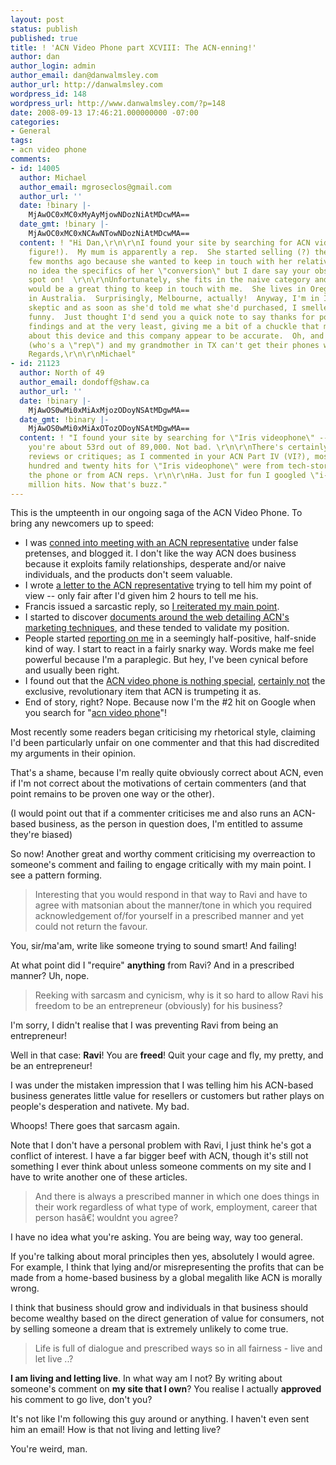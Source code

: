 ```yaml
---
layout: post
status: publish
published: true
title: ! 'ACN Video Phone part XCVIII: The ACN-enning!'
author: dan
author_login: admin
author_email: dan@danwalmsley.com
author_url: http://danwalmsley.com
wordpress_id: 148
wordpress_url: http://www.danwalmsley.com/?p=148
date: 2008-09-13 17:46:21.000000000 -07:00
categories:
- General
tags:
- acn video phone
comments:
- id: 14005
  author: Michael
  author_email: mgroseclos@gmail.com
  author_url: ''
  date: !binary |-
    MjAwOC0xMC0xMyAyMjowNDozNiAtMDcwMA==
  date_gmt: !binary |-
    MjAwOC0xMC0xNCAwNTowNDozNiAtMDcwMA==
  content: ! "Hi Dan,\r\n\r\nI found your site by searching for ACN video phone (go
    figure!).  My mum is apparently a rep.  She started selling (?) these things a
    few months ago because she wanted to keep in touch with her relatives.  I have
    no idea the specifics of her \"conversion\" but I dare say your observations are
    spot on!  \r\n\r\nUnfortunately, she fits in the naive category and was sure this
    would be a great thing to keep in touch with me.  She lives in Oregon and I'm
    in Australia.  Surprisingly, Melbourne, actually!  Anyway, I'm in IT, a natural
    skeptic and as soon as she'd told me what she'd purchased, I smelled something
    funny.  Just thought I'd send you a quick note to say thanks for posting your
    findings and at the very least, giving me a bit of a chuckle that my feelings
    about this device and this company appear to be accurate.  Oh, and both my mother
    (who's a \"rep\") and my grandmother in TX can't get their phones working!\r\n\r\nKind
    Regards,\r\n\r\nMichael"
- id: 21123
  author: North of 49
  author_email: dondoff@shaw.ca
  author_url: ''
  date: !binary |-
    MjAwOS0wMi0xMiAxMjozODoyNSAtMDgwMA==
  date_gmt: !binary |-
    MjAwOS0wMi0xMiAxOTozODoyNSAtMDgwMA==
  content: ! "I found your site by searching for \"Iris videophone\" -- as of today
    you're about 53rd out of 89,000. Not bad. \r\n\r\nThere's certainly a dearth of
    reviews or critiques; as I commented in your ACN Part IV (VI?), most of the first
    hundred and twenty hits for \"Iris videophone\" were from tech-store sites selling
    the phone or from ACN reps. \r\n\r\nHa. Just for fun I googled \"i-phone\". 849
    million hits. Now that's buzz."
---
```

This is the umpteenth in our ongoing saga of the ACN Video Phone. To bring any newcomers up to speed:
<ul>
	<li>I was <a href="http://www.danwalmsley.com/2008/06/06/i-will-crush-you-under-a-pyramid-of-lam/">conned into meeting with an ACN representative</a> under false pretenses, and blogged it. I don't like the way ACN does business because it exploits family relationships, desperate and/or naive individuals, and the products don't seem valuable.</li>
	<li>I wrote <a href="http://www.danwalmsley.com/2008/06/06/acn-video-phone-malarky-update/">a letter to the ACN representative</a> trying to tell him my point of view -- only fair after I'd given him 2 hours to tell me his.</li>
	<li>Francis issued a sarcastic reply, so <a href="http://www.danwalmsley.com/2008/06/07/acn-and-business-part-iii/">I reiterated my main point</a>.</li>
	<li>I started to discover <a href="http://www.danwalmsley.com/2008/06/07/acn-and-mlm-marketing-techniques-part-iv/">documents around the web detailing ACN's marketing techniques</a>, and these tended to validate my position.</li>
	<li>People started <a href="http://www.danwalmsley.com/2008/06/08/acn-part-v-people-are-trying-to-discredit-me/">reporting on me</a> in a seemingly half-positive, half-snide kind of way. I start to react in a fairly snarky way. Words make me feel powerful because I'm a paraplegic. But hey, I've been cynical before and usually been right.</li>
	<li>I found out that the <a href="http://www.danwalmsley.com/2008/06/08/acn-part-vi-the-video-phone-business-model/">ACN video phone is nothing special</a>, <a href="http://www.danwalmsley.com/2008/06/12/acn-video-phone-part-vii-behind-the-game/">certainly not</a> the exclusive, revolutionary item that ACN is trumpeting it as.</li>
	<li>End of story, right? Nope. Because now I'm the #2 hit on Google when you search for "<a href="http://www.google.com/search?q=acn+video+phone">acn video phone</a>"!</li>
</ul>
Most recently some readers began criticising my rhetorical style, claiming I'd been particularly unfair on one commenter and that this had discredited my arguments in their opinion.

That's a shame, because I'm really quite obviously correct about ACN, even if I'm not correct about the motivations of certain commenters (and that point remains to be proven one way or the other).

(I would point out that if a commenter criticises me and also runs an ACN-based business, as the person in question does, I'm entitled to assume they're biased)

So now! Another great and worthy comment criticising my overreaction to someone's comment and failing to engage critically with my main point. I see a pattern forming.
<blockquote>Interesting that you would respond in that way to Ravi and have to agree with matsonian about the manner/tone in which you required acknowledgement of/for yourself in a prescribed manner and yet could not return the favour.</blockquote>
You, sir/ma'am, write like someone trying to sound smart! And failing!

At what point did I "require" <strong>anything</strong> from Ravi? And in a prescribed manner? Uh, nope.
<blockquote>Reeking with sarcasm and cynicism, why is it so hard to allow Ravi his freedom to be an entrepreneur (obviously) for his business?</blockquote>
I'm sorry, I didn't realise that I was preventing Ravi from being an entrepreneur!

Well in that case: <strong>Ravi</strong>! You are <strong>freed</strong>! Quit your cage and fly, my pretty, and be an entrepreneur!

I was under the mistaken impression that I was telling him his ACN-based business generates little value for resellers or customers but rather plays on people's desperation and nativete. My bad.

Whoops! There goes that sarcasm again.

Note that I don't have a personal problem with Ravi, I just think he's got a conflict of interest. I have a far bigger beef with ACN, though it's still not something I ever think about unless someone comments on my site and I have to write another one of these articles.
<blockquote>And there is always a prescribed manner in which one does things in their work regardless of what type of work, employment, career that person has&acirc;&euro;&brvbar; wouldnt you agree?</blockquote>
I have no idea what you're asking. You are being way, way too general.

If you're talking about moral principles then yes, absolutely I would agree. For example, I think that lying and/or misrepresenting the profits that can be made from a home-based business by a global megalith like ACN is morally wrong.

I think that business should grow and individuals in that business should become wealthy based on the direct generation of value for consumers, not by selling someone a dream that is extremely unlikely to come true.
<blockquote>Life is full of dialogue and prescribed ways so in all fairness - live and let live ..?</blockquote>
<strong>I am living and letting live</strong>. In what way am I not? By writing about someone's comment on <strong>my site that I own</strong>? You realise I actually <strong>approved</strong> his comment to go live, don't you?

It's not like I'm following this guy around or anything. I haven't even sent him an email! How is that not living and letting live?

You're weird, man.
